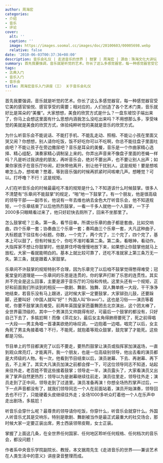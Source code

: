 ```yaml
---
author: 周海宏
categories:
- 介绍
- 音乐
- 评论
cover:
  alt: ''
  caption: ''
  image: https://images.soomal.cc/images/doc/20100603/00005698.webp
  relative: false
date: '2010-06-03T00:37:36+08:00'
description: 音乐会礼仪 | 走进音乐的世界 | 鼓掌 | 周海宏 | 源自：珠海文化大讲坛 | 版权：转载 |  平均/总评分：06.25/25
summary: 首先我要强调，音乐就是听觉的艺术。你长了这么多感觉器官，每一种感觉器官受它美的感官愉悦、感官享受的需要；相对应的，人们创造了各个艺术门类，音乐就好比是耳朵的“美餐”。大家想想，美食的欣赏方式是什么？一盘东坡饺子端出来了，你马上会想这里面有什么思想内涵我怎么没吃出来吗？不用想那么多，享受味觉的美就是美食的欣赏方式，体验纯粹听觉的美就是音乐的欣赏方式……
tags:
- 古典入门
- 音乐入门
- 音乐会
title: 周海宏音乐入门讲座（三） 关于音乐会礼仪
---
```


首先我要强调，音乐就是听觉的艺术。你长了这么多感觉器官，每一种感觉器官受它美的感官愉悦、感官享受的需要；相对应的，人们创造了各个艺术门类，音乐就好比是耳朵的“美餐”。大家想想，美食的欣赏方式是什么？一盘东坡饺子端出来了，你马上会想这里面有什么思想内涵我怎么没吃出来吗？不用想那么多，享受味觉的美就是美食的欣赏方式，体验纯粹听觉的美就是音乐的欣赏方式。

为什么听音乐会不能说话、不能打手机、不能乱走动、照相、不能让小孩在里面又哭又闹？你想想，别人请你吃饭，饭不好吃你可以不吃啊，你总不能往盘子里面吐痰吧？不能让孩子在旁边撒尿吧？音乐是耳朵的美餐，音乐是一个作曲家精心选择、精心组配，演奏家精心调制呈上来的。你弄出声音来不像盘子里面的苍蝇一样吗？凡是听过我讲座的朋友，再听音乐会，绝对不要出声，也不要让别人出声；如果你家孩子在音乐厅吵闹，赶快带他离开，别让他干扰别人。这是规矩！要是想咳嗽怎么办，想咳嗽？憋着，等到音乐强的时候再抓紧时间咳嗽几声。想睡觉？可以。打呼噜？不行！这是规矩。

人们在听音乐会的时候最最吃不准的规矩是什么？不知道该什么时候鼓掌。很多人不清楚有“乐章间不能鼓掌”的规定，“啪”地一下鼓掌了。有一个朋友，他是很高级的领导干部――副市长，他说有一年去维也纳去金色大厅听音乐会，他不知道规矩，一个乐章结束了以后他热烈鼓掌，一看一千多人就他一个人鼓掌，一下子2000多只眼睛看过来了，他只好赶快去厕所了，回来不坐那里了。

怎么鼓掌呢？三条。第一条，看节目单。所谓分乐章的曲子都是套曲，比如交响曲，四个乐章一套；协奏曲三个乐章一套；奏鸣曲三个乐章一套，大凡这种曲子，大标题底下往往有小标题。你数，一个完了，两个完了，三个完了，四个完了，基本上可以鼓了，但有时候五个，你吃不准时看第二条。第二条，看眼神，看动作。大指挥家不想让你鼓掌时，他是屏住呼吸慢慢地放下来，如果想让你鼓掌他就马上放松，大家一看就能明白的。基本上就比较可靠了，还吃不准就家上第三条万无一失。第三条，就是跟着人家鼓掌。

乐章间不许鼓掌的规矩特别不合理，因为乐章完了以后咱不鼓掌觉得憋得难受；冠冕堂皇的道理是――乐章间的乐思是连贯的，你的掌声打断了乐思的连贯性。其实并不完全是这么回事，主要是源于音乐厅的习俗和传统。这里头还有一个规矩，正好和前面我们所谈到的相反――歌剧、舞剧、独舞、双人舞单练一大段，干干净净地结束，若音乐没有马上跟进，这时候大家一定要鼓掌，大家铆劲儿鼓，还要跺脚，还要叫好（中国人就叫“好”！外国人叫“Bravo”）。这也是习俗――演员等着呢，你要不鼓掌演员难受。前两年英国皇家芭蕾舞团去北京演出，这个团太棒了，全世界最顶级的，其中一个男演员又帅跳得有好，可最后一个鼓掌的都没有，只好自己下去了，多尴尬啊！而像《茶花女》，最后女主角得肺痨要死了，死之前得唱一大段――男主角唱一首凄美欲绝的咏叹调，一边抱着一边唱，唱完了以后，女主角死了男主角接着唱？不行，不能死，就抱着等观众鼓掌，鼓完掌了才能死。这些都是习俗。

节目单上的节目都演完了以后不要走，要热烈鼓掌让演员或指挥家加演返场，一直到观众席亮灯，才能离开。我一个朋友，也是一位高级别领导，他出去看的演员都是大师级的人物。有一次，他看到节目结束以后，演员谢幕、下去、再谢幕、再下去，不上来了。其实大凡演员加演之前都会撑一下，可这位领导同志不知道，站起来往外走，老百姓不管这些接着鼓掌；领导走一半，演员露头了，大家看演员又出来了掌声自然更热烈；领导以为是谢幕继续往前走，演员往里走，领导往外走；演员走到了正中间，领导走到了过道里。演员准备再演！你想全场热烈掌声过后，一下一点声音都没有了，就我们领导同志一个人在前面站着，演员开始演奏，领导回去也不行了，只能硬着头皮继续往外走；全场1000多听众盯着他一个人在乐声中走出剧场，多尴尬！

听音乐会穿什么呢？最尊贵的领导请你吃饭，你穿什么，听音乐会就穿什么。外国人听音乐尤其是交响乐，特别是歌剧、舞剧被当作是最正式最重大的社交场合，那时候大家一定要正装出席，男士西装领带皮鞋，女士正装。

掌握了上面这几条，在全世界任何国家、任何地区聆听任何规格、任何档次的音乐会，都没问题！

作者系中央音乐学院副院长、教授，本文据周先生《走进音乐的世界――兼谈艺术在人类生活中的意义》讲座录音整理而成。